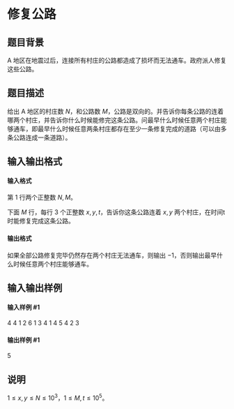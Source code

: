 
# 修复公路
## 题目背景
A 地区在地震过后，连接所有村庄的公路都造成了损坏而无法通车。政府派人修复这些公路。
## 题目描述
给出 A 地区的村庄数 $N$，和公路数 $M$，公路是双向的。并告诉你每条公路的连着哪两个村庄，并告诉你什么时候能修完这条公路。问最早什么时候任意两个村庄能够通车，即最早什么时候任意两条村庄都存在至少一条修复完成的道路（可以由多条公路连成一条道路）。
## 输入输出格式
#### 输入格式

第 $1$ 行两个正整数 $N,M$。

下面 $M$ 行，每行 $3$ 个正整数 $x,y,t$，告诉你这条公路连着 $x,y$ 两个村庄，在时间t时能修复完成这条公路。
#### 输出格式

如果全部公路修复完毕仍然存在两个村庄无法通车，则输出 $-1$，否则输出最早什么时候任意两个村庄能够通车。
## 输入输出样例
#### 输入样例 #1
4 4
1 2 6
1 3 4
1 4 5
4 2 3
#### 输出样例 #1
5
## 说明
$1\leq x, y\leq N \le 10 ^ 3$，$1\leq M, t \le 10 ^ 5$。
 